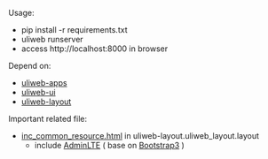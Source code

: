 Usage:

- pip install -r requirements.txt
- uliweb runserver
- access http://localhost:8000 in browser

Depend on:

- [uliweb-apps](https://github.com/limodou/uliweb-apps)
- [uliweb-ui](https://github.com/uliwebext/uliweb-ui)
- [uliweb-layout](https://github.com/uliwebext/uliweb-layout)

Important related file:
- [inc_common_resource.html](https://github.com/uliwebext/uliweb-layout/blob/master/uliweb_layout/layout/templates/layout/include/inc_common_resource.html) in uliweb-layout.uliweb_layout.layout
  - include [AdminLTE](https://adminlte.io/themes/AdminLTE/index2.html) ( base on [Bootstrap3](https://getbootstrap.com/docs/3.3/) )
